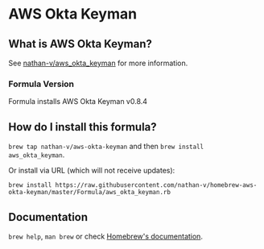 # AWS Okta Keyman

## What is AWS Okta Keyman?
See [nathan-v/aws\_okta\_keyman](https://github.com/nathan-v/aws_okta_keyman) for more information.

### Formula Version 
Formula installs AWS Okta Keyman v0.8.4

## How do I install this formula?

`brew tap nathan-v/aws-okta-keyman` and then `brew install aws_okta_keyman`.

Or install via URL (which will not receive updates):

```
brew install https://raw.githubusercontent.com/nathan-v/homebrew-aws-okta-keyman/master/Formula/aws_okta_keyman.rb
```

## Documentation
`brew help`, `man brew` or check [Homebrew's documentation](https://docs.brew.sh).

